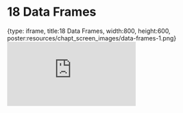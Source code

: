 # 18 Data Frames
 
{type: iframe, title:18 Data Frames, width:800, height:600, poster:resources/chapt_screen_images/data-frames-1.png}
![](https://datatrail-jhu.github.io/DataTrail/no_toc/data-frames-1.html)
 

 
